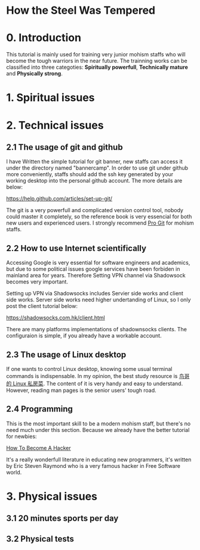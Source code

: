 # How the Steel Was Tempered #

# 0. Introduction #

This tutorial is mainly used for training very junior mohism staffs who will become the tough warriors in the near future. The trainning works can be classified into three categoties: **Spiritually powerfull**, **Technically mature** and **Physically strong**.

# 1. Spiritual issues #

# 2. Technical issues #

## 2.1 The usage of git and github ##

I have Written the simple tutorial for git banner, new staffs can access it under the directory named "bannercamp". In order to use git under github more conveniently, staffs should add the ssh key generated by your working desktop into the personal github account. The more details are below:

https://help.github.com/articles/set-up-git/

The git is a very powerfull and complicated version control tool, nobody could master it completely, so the reference book is very essencial for both new users and experienced users. I strongly recommend [Pro Git](https://git-scm.com/book/zh/v2) for mohism staffs.

## 2.2 How to use Internet scientifically ##

Accessing Google is very essential for software engineers and academics, but due to some political issues google services have been forbiden in mainland area for years. Therefore Setting VPN channel via Shadowsock becomes very important.

Setting up VPN via Shadowsocks includes Servier side works and client side works. Server side works need higher undertanding of Linux, so I only post the client tutorial below:

https://shadowsocks.com.hk/client.html

There are many platforms implementations of shadownsocks clients. The configuraion is simple, if you already have a workable account.

## 2.3 The usage of Linux desktop ##

If one wants to control Linux desktop, knowing some usual terminal commands is indispensable. In my opinion, the best study resource is [鸟哥的 Linux 私房菜](http://cn.linux.vbird.org/). The content of it is very handy and easy to understand. However, reading man pages is the senior users' tough road.

## 2.4 Programming ##

This is the most important skill to be a modern mohism staff, but there's no need much under this section. Because we already have the better tutorial for newbies:

[How To Become A Hacker](http://catb.org/~esr/faqs/hacker-howto.html#basic_skills)

It's a really wonderfull literature in educating new programmers, it's written by Eric Steven Raymond who is a very famous hacker in Free Software world.

# 3. Physical issues #

## 3.1 20 minutes sports per day ##

## 3.2 Physical tests ##